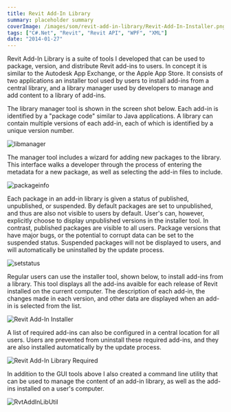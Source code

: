 ```yaml
---
title: Revit Add-In Library
summary: placeholder summary
coverImage: /images/som/revit-add-in-library/Revit-Add-In-Installer.png
tags: ["C#.Net", "Revit", "Revit API", "WPF", "XML"]
date: "2014-01-27"
---
```


Revit Add-In Library is a suite of tools I developed that can be used to package, version, and distribute Revit add-ins to users. In concept it is similar to the Autodesk App Exchange, or the Apple App Store. It consists of two applications an installer tool used by users to install add-ins from a central library, and a library manager used by developers to manage and add content to a library of add-ins.

The library manager tool is shown in the screen shot below. Each add-in is identified by a "package code" similar to Java applications. A library can contain multiple versions of each add-in, each of which is identified by a unique version number.

![libmanager](/images/som/revit-add-in-library/libmanager.png)

The manager tool includes a wizard for adding new packages to the library. This interface walks a developer through the process of entering the metadata for a new package, as well as selecting the add-in files to include.

![packageinfo](/images/som/revit-add-in-library/packageinfo.png)

Each package in an add-in library is given a status of published, unpublished, or suspended. By default packages are set to unpublished, and thus are also not visible to users by default. User's can, however, explicitly choose to display unpublished versions in the installer tool. In contrast, published packages are visible to all users. Package versions that have major bugs, or the potential to corrupt data can be set to the suspended status. Suspended packages will not be displayed to users, and will automatically be uninstalled by the update process.

![setstatus](/images/som/revit-add-in-library/setstatus.png)

Regular users can use the installer tool, shown below, to install add-ins from a library. This tool displays all the add-ins avaible for each release of Revit installed on the current computer. The description of each add-in, the changes made in each version, and other data are displayed when an add-in is selected from the list.

![Revit Add-In Installer](/images/som/revit-add-in-library/Revit-Add-In-Installer.png)

A list of required add-ins can also be configured in a central location for all users. Users are prevented from uninstall these required add-ins, and they are also installed automatically by the update process.

![Revit Add-In Library Required](/images/som/revit-add-in-library/Revit-Add-In-Library-Required.png)

In addition to the GUI tools above I also created a command line utility that can be used to manage the content of an add-in library, as well as the add-ins installed on a user's computer.

![RvtAddInLibUtil](/images/som/revit-add-in-library/RvtAddInLibUtil.png)
